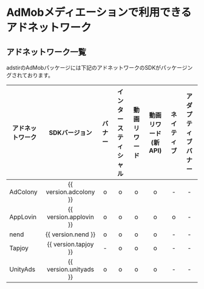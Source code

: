 # AdMobメディエーションで利用できるアドネットワーク

## アドネットワーク一覧
adstirのAdMobパッケージには下記のアドネットワークのSDKがパッケージングされております。

アドネットワーク|SDKバージョン|バナー|インタースティシャル|動画リワード|動画リワード(新API)|ネイティブ|アダプティブバナー
---| :-: |:-:|:-:|:-:|:-:|:-:|:-:
AdColony|{{ version.adcolony }}| o | o | o | o | - | -
AppLovin|{{ version.applovin }}| o | o | o | o | o | -
nend    |{{ version.nend     }}| o | o | o | o | - | -
Tapjoy  |{{ version.tapjoy   }}| - | o | o | o | - | -
UnityAds|{{ version.unityads }}| o | o | o | o | - | -
